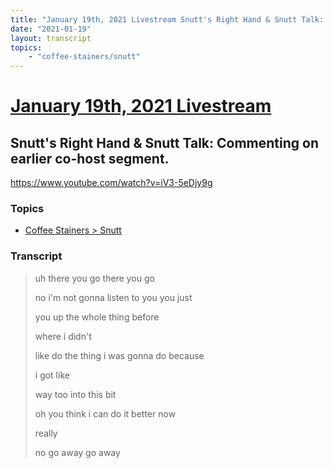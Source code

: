 ```yaml
---
title: "January 19th, 2021 Livestream Snutt's Right Hand & Snutt Talk: Commenting on earlier co-host segment."
date: "2021-01-19"
layout: transcript
topics:
    - "coffee-stainers/snutt"
---
```

# [January 19th, 2021 Livestream](../2021-01-19.md)
## Snutt's Right Hand & Snutt Talk: Commenting on earlier co-host segment.
https://www.youtube.com/watch?v=iV3-5eDjy9g

### Topics
* [Coffee Stainers > Snutt](../topics/coffee-stainers/snutt.md)

### Transcript

> uh there you go there you go
>
> no i'm not gonna listen to you you just
>
> you up the whole thing before
>
> where i didn't
>
> like do the thing i was gonna do because
>
> i got like
>
> way too into this bit
>
> oh you think i can do it better now
>
> really
>
> no go away go away
>
